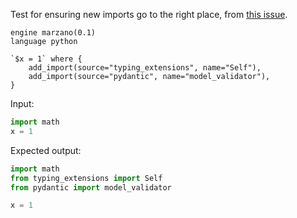 Test for ensuring new imports go to the right place, from [this issue](https://github.com/getgrit/gritql/issues/449).

```grit
engine marzano(0.1)
language python

`$x = 1` where {
    add_import(source="typing_extensions", name="Self"),
    add_import(source="pydantic", name="model_validator"),
}
```

Input:

```python
import math
x = 1
```

Expected output:

```python
import math
from typing_extensions import Self
from pydantic import model_validator

x = 1
```
